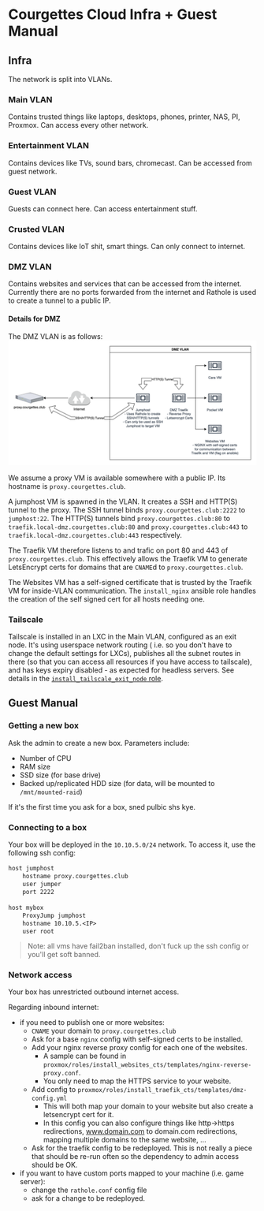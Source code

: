 # Courgettes Cloud Infra + Guest Manual

## Infra

The network is split into VLANs.

### Main VLAN

Contains trusted things like laptops, desktops, phones, printer, NAS, PI, Proxmox. Can access every other network.

### Entertainment VLAN

Contains devices like TVs, sound bars, chromecast. Can be accessed from guest network.

### Guest VLAN

Guests can connect here. Can access entertainment stuff.

### Crusted VLAN

Contains devices like IoT shit, smart things. Can only connect to internet.

### DMZ VLAN

Contains websites and services that can be accessed from the internet. Currently there are no ports forwarded from the
internet and Rathole is used to create a tunnel to a public IP.

#### Details for DMZ

The DMZ VLAN is as follows:
![infra image](docs-images/infra-courgettes-cloud.png)

We assume a proxy VM is available somewhere with a public IP. Its hostname is `proxy.courgettes.club`.

A jumphost VM is spawned in the VLAN. It creates a SSH and HTTP(S) tunnel to the proxy. The SSH tunnel
binds `proxy.courgettes.club:2222` to `jumphost:22`.
The HTTP(S) tunnels bind `proxy.courgettes.club:80` to `traefik.local-dmz.courgettes.club:80`
and `proxy.courgettes.club:443` to `traefik.local-dmz.courgettes.club:443` respectively.

The Traefik VM therefore listens to and trafic on port 80 and 443 of `proxy.courgettes.club`. This effectively allows
the Traefik VM to generate LetsEncrypt certs for domains that are `CNAME`d to `proxy.courgettes.club`.

The Websites VM has a self-signed certificate that is trusted by the Traefik VM for inside-VLAN communication.
The `install_nginx` ansible role handles the creation of the self signed cert for all hosts needing one.

### Tailscale

Tailscale is installed in an LXC in the Main VLAN, configured as an exit node. It's using userspace network routing (
i.e. so you don't have to change the default settings for LXCs), publishes all the subnet routes in there (so that you
can access all resources if you have access to tailscale), and has keys expiry disabled - as expected for headless
servers. See details in the [`install_tailscale_exit_node` role](proxmox/roles/install_tailscale_exit_node).

## Guest Manual

### Getting a new box

Ask the admin to create a new box. Parameters include:

- Number of CPU
- RAM size
- SSD size (for base drive)
- Backed up/replicated HDD size (for data, will be mounted to `/mnt/mounted-raid`)

If it's the first time you ask for a box, sned pulbic shs kye.

### Connecting to a box

Your box will be deployed in the `10.10.5.0/24` network. To access it, use the following ssh config:

```
host jumphost
    hostname proxy.courgettes.club
    user jumper
    port 2222

host mybox
    ProxyJump jumphost
    hostname 10.10.5.<IP>
    user root
```

> Note: all vms have fail2ban installed, don't fuck up the ssh config or you'll get soft banned.

### Network access

Your box has unrestricted outbound internet access.

Regarding inbound internet:

- if you need to publish one or more websites:
    - `CNAME` your domain to `proxy.courgettes.club`
    - Ask for a base `nginx` config with self-signed certs to be installed.
    - Add your nginx reverse proxy config for each one of the websites.
        - A sample can be found in `proxmox/roles/install_websites_cts/templates/nginx-reverse-proxy.conf`.
        - You only need to map the HTTPS service to your website.
    - Add config to `proxmox/roles/install_traefik_cts/templates/dmz-config.yml`
        - This will both map your domain to your website but also create a letsencrypt cert for it.
        - In this config you can also configure things like http->https redirections, www.domain.com to domain.com
          redirections, mapping multiple domains to the same website, ...
    - Ask for the traefik config to be redeployed. This is not really a piece that should be re-run often so the
      dependency to admin access should be OK.
- if you want to have custom ports mapped to your machine (i.e. game server):
    - change the `rathole.conf` config file
    - ask for a change to be redeployed.